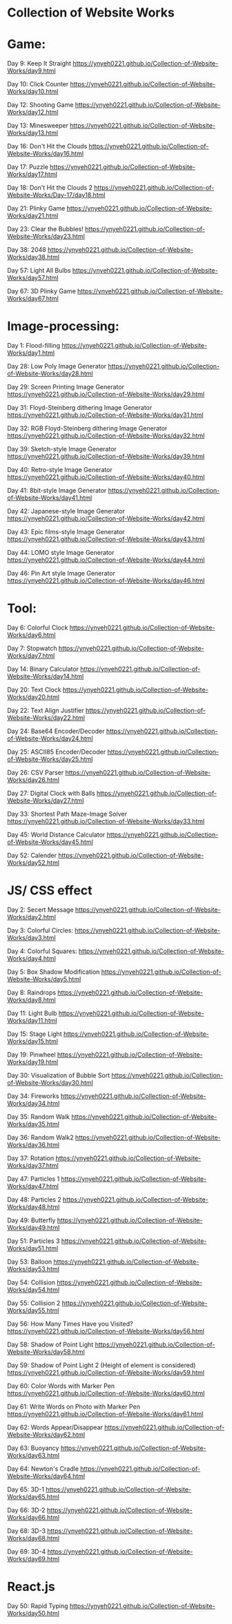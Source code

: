 # Collection of Website Works

# Game:


Day 9: Keep It Straight https://ynyeh0221.github.io/Collection-of-Website-Works/day9.html

Day 10: Click Counter https://ynyeh0221.github.io/Collection-of-Website-Works/day10.html

Day 12: Shooting Game https://ynyeh0221.github.io/Collection-of-Website-Works/day12.html

Day 13: Minesweeper https://ynyeh0221.github.io/Collection-of-Website-Works/day13.html

Day 16: Don't Hit the Clouds https://ynyeh0221.github.io/Collection-of-Website-Works/day16.html

Day 17: Puzzle https://ynyeh0221.github.io/Collection-of-Website-Works/day17.html

Day 18: Don't Hit the Clouds 2 https://ynyeh0221.github.io/Collection-of-Website-Works/Day-17/day18.html

Day 21: Plinky Game https://ynyeh0221.github.io/Collection-of-Website-Works/day21.html

Day 23: Clear the Bubbles! https://ynyeh0221.github.io/Collection-of-Website-Works/day23.html

Day 38: 2048 https://ynyeh0221.github.io/Collection-of-Website-Works/day38.html

Day 57: Light All Bulbs https://ynyeh0221.github.io/Collection-of-Website-Works/day57.html

Day 67: 3D Plinky Game https://ynyeh0221.github.io/Collection-of-Website-Works/day67.html


# Image-processing:


Day 1: Flood-filling https://ynyeh0221.github.io/Collection-of-Website-Works/day1.html

Day 28: Low Poly Image Generator https://ynyeh0221.github.io/Collection-of-Website-Works/day28.html

Day 29: Screen Printing Image Generator https://ynyeh0221.github.io/Collection-of-Website-Works/day29.html

Day 31: Floyd-Steinberg dithering Image Generator https://ynyeh0221.github.io/Collection-of-Website-Works/day31.html

Day 32: RGB Floyd-Steinberg dithering Image Generator https://ynyeh0221.github.io/Collection-of-Website-Works/day32.html

Day 39: Sketch-style Image Generator https://ynyeh0221.github.io/Collection-of-Website-Works/day39.html

Day 40: Retro-style Image Generator https://ynyeh0221.github.io/Collection-of-Website-Works/day40.html

Day 41: 8bit-style Image Generator https://ynyeh0221.github.io/Collection-of-Website-Works/day41.html

Day 42: Japanese-style Image Generator https://ynyeh0221.github.io/Collection-of-Website-Works/day42.html

Day 43: Epic films-style Image Generator https://ynyeh0221.github.io/Collection-of-Website-Works/day43.html

Day 44: LOMO style Image Generator https://ynyeh0221.github.io/Collection-of-Website-Works/day44.html

Day 46: Pin Art style Image Generator https://ynyeh0221.github.io/Collection-of-Website-Works/day46.html


# Tool:


Day 6: Colorful Clock https://ynyeh0221.github.io/Collection-of-Website-Works/day6.html

Day 7: Stopwatch https://ynyeh0221.github.io/Collection-of-Website-Works/day7.html

Day 14: Binary Calculator https://ynyeh0221.github.io/Collection-of-Website-Works/day14.html

Day 20: Text Clock https://ynyeh0221.github.io/Collection-of-Website-Works/day20.html

Day 22: Text Align Justifier https://ynyeh0221.github.io/Collection-of-Website-Works/day22.html

Day 24: Base64 Encoder/Decoder https://ynyeh0221.github.io/Collection-of-Website-Works/day24.html

Day 25: ASCII85 Encoder/Decoder https://ynyeh0221.github.io/Collection-of-Website-Works/day25.html

Day 26: CSV Parser https://ynyeh0221.github.io/Collection-of-Website-Works/day26.html

Day 27: Digital Clock with Balls https://ynyeh0221.github.io/Collection-of-Website-Works/day27.html

Day 33: Shortest Path Maze-Image Solver https://ynyeh0221.github.io/Collection-of-Website-Works/day33.html

Day 45: World Distance Calculator https://ynyeh0221.github.io/Collection-of-Website-Works/day45.html

Day 52: Calender https://ynyeh0221.github.io/Collection-of-Website-Works/day52.html


# JS/ CSS effect


Day 2: Secert Message https://ynyeh0221.github.io/Collection-of-Website-Works/day2.html

Day 3: Colorful Circles: https://ynyeh0221.github.io/Collection-of-Website-Works/day3.html

Day 4: Colorful Squares: https://ynyeh0221.github.io/Collection-of-Website-Works/day4.html

Day 5: Box Shadow Modification https://ynyeh0221.github.io/Collection-of-Website-Works/day5.html

Day 8: Raindrops https://ynyeh0221.github.io/Collection-of-Website-Works/day8.html

Day 11: Light Bulb https://ynyeh0221.github.io/Collection-of-Website-Works/day11.html

Day 15: Stage Light https://ynyeh0221.github.io/Collection-of-Website-Works/day15.html

Day 19: Pinwheel https://ynyeh0221.github.io/Collection-of-Website-Works/day19.html

Day 30: Visualization of Bubble Sort https://ynyeh0221.github.io/Collection-of-Website-Works/day30.html

Day 34: Fireworks https://ynyeh0221.github.io/Collection-of-Website-Works/day34.html

Day 35: Random Walk https://ynyeh0221.github.io/Collection-of-Website-Works/day35.html

Day 36: Random Walk2 https://ynyeh0221.github.io/Collection-of-Website-Works/day36.html

Day 37: Rotation https://ynyeh0221.github.io/Collection-of-Website-Works/day37.html

Day 47: Particles 1 https://ynyeh0221.github.io/Collection-of-Website-Works/day47.html

Day 48: Particles 2 https://ynyeh0221.github.io/Collection-of-Website-Works/day48.html

Day 49: Butterfly https://ynyeh0221.github.io/Collection-of-Website-Works/day49.html

Day 51: Particles 3 https://ynyeh0221.github.io/Collection-of-Website-Works/day51.html

Day 53: Balloon https://ynyeh0221.github.io/Collection-of-Website-Works/day53.html

Day 54: Collision https://ynyeh0221.github.io/Collection-of-Website-Works/day54.html

Day 55: Collision 2 https://ynyeh0221.github.io/Collection-of-Website-Works/day55.html

Day 56: How Many Times Have you Visited? https://ynyeh0221.github.io/Collection-of-Website-Works/day56.html

Day 58: Shadow of Point Light https://ynyeh0221.github.io/Collection-of-Website-Works/day58.html

Day 59: Shadow of Point Light 2 (Height of element is considered) https://ynyeh0221.github.io/Collection-of-Website-Works/day59.html

Day 60: Color Words with Marker Pen https://ynyeh0221.github.io/Collection-of-Website-Works/day60.html

Day 61: Write Words on Photo with Marker Pen https://ynyeh0221.github.io/Collection-of-Website-Works/day61.html

Day 62: Words Appear/Disappear https://ynyeh0221.github.io/Collection-of-Website-Works/day62.html

Day 63: Buoyancy https://ynyeh0221.github.io/Collection-of-Website-Works/day63.html

Day 64: Newton's Cradle https://ynyeh0221.github.io/Collection-of-Website-Works/day64.html

Day 65: 3D-1 https://ynyeh0221.github.io/Collection-of-Website-Works/day65.html

Day 66: 3D-2 https://ynyeh0221.github.io/Collection-of-Website-Works/day66.html

Day 68: 3D-3 https://ynyeh0221.github.io/Collection-of-Website-Works/day68.html

Day 69: 3D-4 https://ynyeh0221.github.io/Collection-of-Website-Works/day69.html


# React.js

Day 50: Rapid Typing https://ynyeh0221.github.io/Collection-of-Website-Works/day50.html
